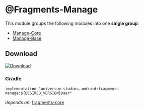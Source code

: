@Fragments-Manage
===============

This module groups the following modules into one **single group**:

- [Manage-Core](https://github.com/universum-studios/android_fragments/tree/master/library-manage-core)
- [Manage-Base](https://github.com/universum-studios/android_fragments/tree/master/library-manage-base)

## Download ##
[![Download](https://api.bintray.com/packages/universum-studios/android/universum.studios.android%3Afragments/images/download.svg)](https://bintray.com/universum-studios/android/universum.studios.android%3Afragments/_latestVersion)

### Gradle ###

    implementation "universum.studios.android:fragments-manage:${DESIRED_VERSION}@aar"

_depends on:_
[fragments-core](https://github.com/universum-studios/android_fragments/tree/master/library-core)